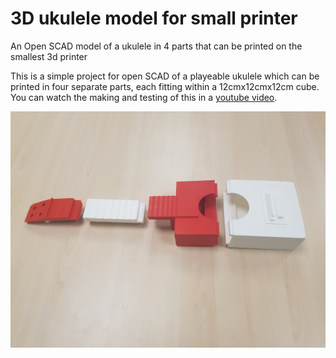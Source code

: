 # 3D ukulele model for small printer

An Open SCAD model of a ukulele in 4 parts that can be printed on the smallest 3d printer

This is a simple project for open SCAD of a playeable ukulele which can be printed in four separate parts, each fitting within a 12cmx12cmx12cm cube. You can watch the making and testing of this in a [youtube video](https://www.youtube.com/watch?v=nVpGd0PeAJA).

![final product](https://github.com/mdaquin/3d-ukulele-model-for-small-printer/raw/master/images/20180119_171701.jpg)
